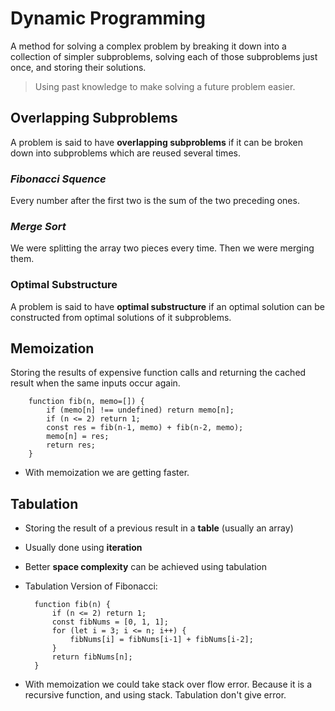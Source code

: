 # Dynamic Programming

A method for solving a complex problem by breaking it down into a collection of simpler subproblems, solving each of those subproblems just once, and storing their solutions.

> Using past knowledge to make solving a future problem easier.

## Overlapping Subproblems

A problem is said to have **overlapping subproblems** if it can be broken down into subproblems which are reused several times.

### _Fibonacci Squence_

Every number after the first two is the sum of the two preceding ones.

### _Merge Sort_

We were splitting the array two pieces every time. Then we were merging them.

### Optimal Substructure

A problem is said to have **optimal substructure** if an optimal solution can be constructed from optimal solutions of it subproblems.

## Memoization

Storing the results of expensive function calls and returning the cached result when the same inputs occur again.

        function fib(n, memo=[]) {
            if (memo[n] !== undefined) return memo[n];
            if (n <= 2) return 1;
            const res = fib(n-1, memo) + fib(n-2, memo);
            memo[n] = res;
            return res;
        }

- With memoization we are getting faster.

## Tabulation

- Storing the result of a previous result in a **table** (usually an array)
- Usually done using **iteration**
- Better **space complexity** can be achieved using tabulation
- Tabulation Version of Fibonacci:

        function fib(n) {
            if (n <= 2) return 1;
            const fibNums = [0, 1, 1];
            for (let i = 3; i <= n; i++) {
                fibNums[i] = fibNums[i-1] + fibNums[i-2];
            }
            return fibNums[n];
        }

- With memoization we could take stack over flow error. Because it is a recursive function, and using stack. Tabulation don't give error.
